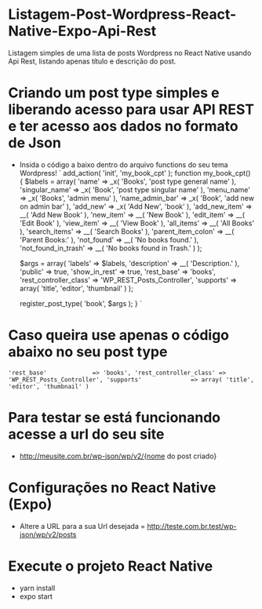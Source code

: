 # Listagem-Post-Wordpress-React-Native-Expo-Api-Rest
Listagem simples de uma lista de posts Wordpress no React Native usando Api Rest,
listando apenas título e descrição do post.

# Criando um post type simples e liberando acesso para usar API REST e ter acesso aos dados no formato de Json
- Insida o código a baixo dentro do arquivo functions do seu tema Wordpress!
`
add_action( 'init', 'my_book_cpt' );
function my_book_cpt() {
    $labels = array(
        'name'               => _x( 'Books', 'post type general name' ),
        'singular_name'      => _x( 'Book', 'post type singular name' ),
        'menu_name'          => _x( 'Books', 'admin menu' ),
        'name_admin_bar'     => _x( 'Book', 'add new on admin bar' ),
        'add_new'            => _x( 'Add New', 'book' ),
        'add_new_item'       => __( 'Add New Book' ),
        'new_item'           => __( 'New Book' ),
        'edit_item'          => __( 'Edit Book' ),
        'view_item'          => __( 'View Book' ),
        'all_items'          => __( 'All Books' ),
        'search_items'       => __( 'Search Books' ),
        'parent_item_colon'  => __( 'Parent Books:' ),
        'not_found'          => __( 'No books found.' ),
        'not_found_in_trash' => __( 'No books found in Trash.' )
    );
    
    $args = array(
        'labels'             	=> $labels,
        'description'        	=> __( 'Description.' ),
        'public'             	=> true,
        'show_in_rest'       	=> true,
        'rest_base'          	=> 'books',
        'rest_controller_class' => 'WP_REST_Posts_Controller',
        'supports'           	=> array( 'title', 'editor', 'thumbnail' )
    );
    
    register_post_type( 'book', $args );
}
`

# Caso queira use apenas o código abaixo no seu post type
`
'rest_base'          	=> 'books',
'rest_controller_class' => 'WP_REST_Posts_Controller',
'supports'           	=> array( 'title', 'editor', 'thumbnail' )
`

# Para testar se está funcionando acesse a url do seu site
- http://meusite.com.br/wp-json/wp/v2/{nome do post criado}

# Configurações no React Native (Expo)
- Altere a URL para a sua Url desejada = http://teste.com.br.test/wp-json/wp/v2/posts

# Execute o projeto React Native
- yarn install
- expo start